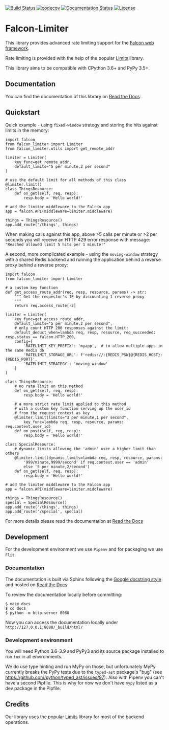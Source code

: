 [![Build Status](https://travis-ci.com/zoltan-fedor/falcon-limiter.svg?branch=main)](https://travis-ci.com/zoltan-fedor/falcon-limiter)
[![codecov](https://codecov.io/gh/zoltan-fedor/falcon-limiter/branch/main/graph/badge.svg)](https://codecov.io/gh/zoltan-fedor/falcon-limiter)
[![Documentation Status](https://readthedocs.org/projects/falcon-limiter/badge/?version=latest)](https://falcon-limiter.readthedocs.io/en/latest/?badge=latest)
[![License](https://img.shields.io/badge/license-MIT-green.svg)](https://github.com/zoltan-fedor/falcon-limiter)

# Falcon-Limiter

This library provides advanced rate limiting support for the [Falcon web framework](https://github.com/falconry/falcon).

Rate limiting is provided with the help of the popular [Limits](https://github.com/alisaifee/limits) library.

This library aims to be compatible with CPython 3.6+ and PyPy 3.5+.


## Documentation

You can find the documentation of this library on [Read the Docs](https://falcon-limiter.readthedocs.io/).


## Quickstart

Quick example - using `fixed-window` strategy and storing the hits against limits in the memory:
```
import falcon
from falcon_limiter import Limiter
from falcon_limiter.utils import get_remote_addr

limiter = Limiter(
    key_func=get_remote_addr,
    default_limits="5 per minute,2 per second"
)

# use the default limit for all methods of this class
@limiter.limit()
class ThingsResource:
    def on_get(self, req, resp):
        resp.body = 'Hello world!'

# add the limiter middleware to the Falcon app
app = falcon.API(middleware=limiter.middleware)

things = ThingsResource()
app.add_route('/things', things)
```

When making calls against this app, above >5 calls per minute or >2 per seconds you will receive
an HTTP 429 error response with message: `"Reached allowed limit 5 hits per 1 minute!"`

A second, more complicated example - using the `moving-window` strategy with a shared Redis backend
and running the application behind a reverse proxy behind a reverse proxy:
```
import falcon
from falcon_limiter import Limiter

# a custom key function
def get_access_route_addr(req, resp, resource, params) -> str:
    """ Get the requestor's IP by discounting 1 reverse proxy
    """
    return req.access_route[-2]

limiter = Limiter(
    key_func=get_access_route_addr,
    default_limits="5 per minute,2 per second",
    # only count HTTP 200 responses against the limit:
    default_deduct_when=lambda req, resp, resource, req_succeeded: resp.status == falcon.HTTP_200,
    config={
        'RATELIMIT_KEY_PREFIX': 'myapp',  # to allow multiple apps in the same Redis db
        'RATELIMIT_STORAGE_URL': f'redis://:{REDIS_PSW}@{REDIS_HOST}:{REDIS_PORT}',
        'RATELIMIT_STRATEGY': 'moving-window'
    }
)

class ThingsResource:
    # no rate limit on this method
    def on_get(self, req, resp):
        resp.body = 'Hello world!'

    # a more strict rate limit applied to this method
    # with a custom key function serving up the user_id
    # from the request context as key
    @limiter.limit(limits="3 per minute,1 per second",
        key_func=lambda req, resp, resource, params: req.context.user_id)
    def on_post(self, req, resp):
        resp.body = 'Hello world!'

class SpecialResource:
    # dynamic_limits allowing the 'admin' user a higher limit than others
    @limiter.limit(dynamic_limits=lambda req, resp, resource, params:
        '999/minute,9999/second' if req.context.user == 'admin'
        else '5 per minute,2/second')
    def on_get(self, req, resp):
        resp.body = 'Hello world!'

# add the limiter middleware to the Falcon app
app = falcon.API(middleware=limiter.middleware)

things = ThingsResource()
special = SpecialResource()
app.add_route('/things', things)
app.add_route('/special', special)
```

For more details please read the documentation at [Read the Docs](https://falcon-limiter.readthedocs.io/en/latest/)

## Development

For the development environment we use `Pipenv` and for packaging we use `Flit`.

### Documentation

The documentation is built via Sphinx following the 
[Google docstring style](https://www.sphinx-doc.org/en/master/usage/extensions/example_google.html#example-google) 
and hosted on [Read the Docs](https://falcon-limiter.readthedocs.io/en/latest/).

To review the documentation locally before committing:
```
$ make docs
$ cd docs
$ python -m http.server 8088
```

Now you can access the documentation locally under `http://127.0.0.1:8088/_build/html/`

### Development environment

You will need Python 3.6-3.9 and PyPy3 and its source package installed to run
`tox` in all environments.

We do use type hinting and run MyPy on those, but unfortunately MyPy currently breaks
the PyPy tests due to the `typed-ast` package's "bug" (see
https://github.com/python/typed_ast/issues/97). Also with Pipenv you can't 
have a second Pipfile. This is why for now we don't have `mypy` listed as a dev package
in the Pipfile.

## Credits

Our library uses the popular [Limits](https://github.com/alisaifee/limits) library
for most of the backend operations.
